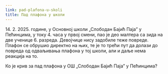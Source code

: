 ```yaml
---
link: pad-plafona-u-skoli
title: Пад плафона у школи
---
```

14\. 2. 2025. године, у Основној школи „Слободан Бајић Паја” у Пећинцима, у току 4. часа у првој смени, пао је део малтера са зида на две ученице 6. разреда. Девојчице нису задобиле теже повреде. Плафон се обрушио директно на њих, те је то трећи пут да долази до повреда од одваљивања плафона у тој школи, али и даље нема реакција на то.

Ко је крив за пад плафона у ОШ „Слободан Бајић Паја” у Пећинцима?
